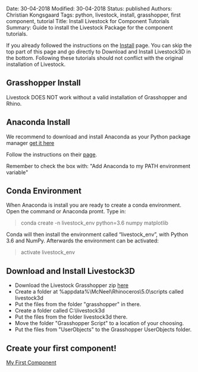 Date: 30-04-2018
Modified: 30-04-2018
Status: published
Authors: Christian Kongsgaard
Tags: python, livestock, install, grasshopper, first component, tutorial
Title: Install Livestock for Component Tutorials
Summary: Guide to install the Livestock Package for the component tutorials.

If you already followed the instructions on the [Install]({filename}/posts/install.md) page. You can skip the top part of this page and go
directly to Download and Install Livestock3D in the bottom. Following these tutorials should not conflict with the
original installation of Livestock.


## Grasshopper Install
Livestock DOES NOT work without a valid installation of Grasshopper and Rhino.

## Anaconda Install
We recommend to download and install Anaconda as your Python package manager
[get it here](https://www.anaconda.com/download/)

Follow the instructions on their [page](https://docs.anaconda.com/anaconda/install/windows).

Remember to check the box with: "Add Anaconda to my PATH environment variable"

## Conda Environment
When Anaconda is install you are ready to create a conda environment. 
Open the command or Anaconda promt. Type in:

> conda create -n livestock_env python=3.6 numpy matplotlib

Conda will then install the environment called “livestock_env”, with Python 3.6 and NumPy. 
Afterwards the environment can be activated:

> activate livestock_env

## Download and Install Livestock3D

* Download the Livestock Grasshopper zip [here](https://github.com/livestock3d/livestock_grasshopper/archive/master.zip)
* Create a folder at %appdata%\McNeel\Rhinoceros\5.0\scripts called livestock3d
* Put the files from the folder "grasshopper" in there. 
* Create a folder called C:\livestock3d
* Put the files from the folder livestock3d there.
* Move the folder "Grasshopper Script" to a location of your choosing. 
* Put the files from "UserObjects" to the Grasshopper UserObjects folder.

## Create your first component!
[My First Component]({filename}/posts/first_component.md)